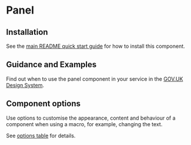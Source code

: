 # Panel

## Installation

See the [main README quick start guide](https://github.com/alphagov/govuk-frontend/tree/test_moving_docs#quick-start) for how to install this component.

## Guidance and Examples

Find out when to use the panel component in your service in the [GOV.UK Design System](https://test_moving_docs--govuk-design-system-preview.netlify.com/components/panel).

## Component options

Use options to customise the appearance, content and behaviour of a component when using a macro, for example, changing the text.

See [options table](https://test_moving_docs--govuk-design-system-preview.netlify.com/components/panel/#options-panel-example) for details.
